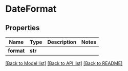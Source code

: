 # DateFormat

## Properties
Name | Type | Description | Notes
------------ | ------------- | ------------- | -------------
**format** | **str** |  | 

[[Back to Model list]](../README.md#documentation-for-models) [[Back to API list]](../README.md#documentation-for-api-endpoints) [[Back to README]](../README.md)


